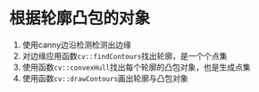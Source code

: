 # 根据轮廓凸包的对象
1. 使用canny边沿检测检测出边缘
2. 对边缘应用函数`cv::findContours`找出轮廓，是一个个点集
3. 使用函数`cv::convexHull`找出每个轮廓的凸包对象，也是生成点集
3. 使用函数`cv::drawContours`画出轮廓与凸包对象
